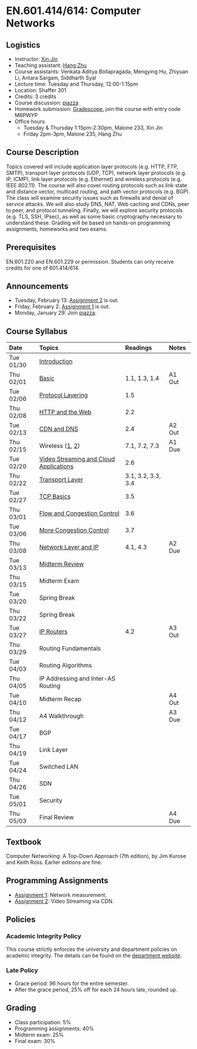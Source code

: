 # EN.601.414/614: Computer Networks

## Logistics

- Instructor: [Xin Jin](http://www.cs.jhu.edu/~xinjin/)
- Teaching assistant: [Hang Zhu](http://www.cs.jhu.edu/~hzhu/)
- Course assistants: Venkata Aditya Bollapragada, Mengying Hu, Zhiyuan Li, Antara Sargam, Siddharth Syal
- Lecture time: Tuesday and Thursday, 12:00-1:15pm
- Location: Shaffer 301
- Credits: 3 credits
- Course discussion: [piazza](https://piazza.com/class/jctgtugnywb4qc)
- Homework submission: [Gradescope](https://www.gradescope.com/), join the course with entry code M6PWYP
- Office hours
  - Tuesday & Thursday 1:15pm-2:30pm, Malone 233, Xin Jin
  - Friday 2pm-3pm, Malone 235, Hang Zhu

## Course Description

Topics covered will include application layer protocols (e.g. HTTP, FTP, SMTP), transport layer protocols (UDP, TCP), network layer protocols (e.g. IP, ICMP), link layer protocols (e.g. Ethernet) and wireless protocols (e.g. IEEE 802.11). The course will also cover routing protocols such as link state and distance vector, multicast routing, and path vector protocols (e.g. BGP). The class will examine security issues such as firewalls and denial of service attacks. We will also study DNS, NAT, Web caching and CDNs, peer to peer, and protocol tunneling. Finally, we will explore security protocols (e.g. TLS, SSH, IPsec), as well as some basic cryptography necessary to understand these. Grading will be based on hands-on programming assignments, homeworks and two exams. 

## Prerequisites

EN.601.220 and EN.601.229 or permission. Students can only receive credits for one of 601.414/614.

## Announcements

- Tuesday, February 13: [Assignment 2](assignments/assignment2/README.md) is out.
- Friday, February 2: [Assignment 1](assignments/assignment1/README.md) is out.
- Monday, January 29: Join [piazza](https://piazza.com/class/jctgtugnywb4qc).

## Course Syllabus

| Date    | Topics  | Readings | Notes   |
| :------ | :------ | :------  | :------ |
| Tue 01/30 | [Introduction](slides/lec01_introduction.pptx) | | |
| Thu 02/01 | [Basic](slides/lec02_basic.pptx) | 1.1, 1.3, 1.4 | A1 Out |
| Tue 02/06 | [Protocol Layering](slides/lec03_layering.pptx) | 1.5 | |
| Thu 02/08 | [HTTP and the Web](slides/lec04_web.pptx) | 2.2 | |
| Tue 02/13 | [CDN and DNS](slides/lec05_cdn.pptx) | 2.4 | A2 Out |
| Thu 02/15 | Wireless ([1](slides/lec06_wireless.pptx), [2](slides/lec06_wireless_cy.pptx)) | 7.1, 7.2, 7.3 | A1 Due |
| Tue 02/20 | [Video Streaming and Cloud Applications](slides/lec07_video_cloud.pptx) | 2.6 | |
| Thu 02/22 | [Transport Layer](slides/lec08_transport.pptx) | 3.1, 3.2, 3.3, 3.4 | |
| Tue 02/27 | [TCP Basics](slides/lec09_tcp.pptx) | 3.5 | |
| Thu 03/01 | [Flow and Congestion Control](slides/lec10_flow_congestion.pptx) | 3.6 | |
| Tue 03/06 | [More Congestion Control](slides/lec11_congestion.pptx) | 3.7 | |
| Thu 03/08 | [Network Layer and IP](slides/lec12_ip.pptx) | 4.1, 4.3 | A2 Due |
| Tue 03/13 | [Midterm Review](slides/Midterm_review.pptx) | | |
| Thu 03/15 | Midterm Exam | | |
| Tue 03/20 | Spring Break | | |
| Thu 03/22 | Spring Break | | |
| Tue 03/27 | [IP Routers](slides/lec13_ip_router.pptx)| 4.2 | A3 Out |
| Thu 03/29 | Routing Fundamentals | | |
| Tue 04/03 | Routing Algorithms | | |
| Thu 04/05 | IP Addressing and Inter-AS Routing | | |
| Tue 04/10 | Midterm Recap | | A4 Out |
| Thu 04/12 | A4 Walkthrough | | A3 Due |
| Tue 04/17 | BGP | | |
| Thu 04/19 | Link Layer | | |
| Tue 04/24 | Switched LAN | | |
| Thu 04/26 | SDN | | |
| Tue 05/01 | Security | | |
| Thu 05/03 | Final Review | | A4 Due |

## Textbook

Computer Networking: A Top-Down Approach (7th edition), by Jim Kurose and Keith Ross. Earlier editions are fine.

## Programming Assignments

- [Assignment 1](assignments/assignment1/README.md): Network measurement.
- [Assignment 2](assignments/assignment2/README.md): Video Streaming via CDN.

## Policies

### Academic Integrity Policy

This course strictly enforces the university and department policies on academic integrity. The details can be found on the [department website](https://www.cs.jhu.edu/academic-integrity-code/).

### Late Policy

- Grace period: 96 hours for the entire semester.
- After the grace period, 25% off for each 24 hours late, rounded up.

## Grading

- Class participation: 5%
- Programming assignments: 40%
- Midterm exam: 25%
- Final exam: 30%

